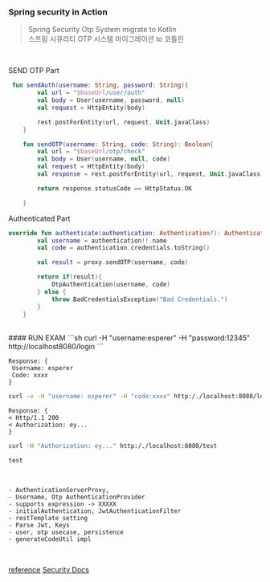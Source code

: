 ### Spring security in Action

> Spring Security Otp System migrate to Kotlin  
> 스프링 시큐리티 OTP 시스템 마이그레이션 to 코틀린


<br>

SEND OTP Part
```kotlin
 fun sendAuth(username: String, password: String){
        val url = "$baseUrl/user/auth"
        val body = User(username, password, null)
        val request = HttpEntity(body)

        rest.postForEntity(url, request, Unit.javaClass)
    }

    fun sendOTP(username: String, code: String): Boolean{
        val url = "$baseUrl/otp/check"
        val body = User(username, null, code)
        val request = HttpEntity(body)
        val response = rest.postForEntity(url, request, Unit.javaClass)

        return response.statusCode == HttpStatus.OK

    }
```

Authenticated Part

```kotlin
override fun authenticate(authentication: Authentication?): Authentication {
        val username = authentication!!.name
        val code = authentication.credentials.toString()

        val result = proxy.sendOTP(username, code)

        return if(result){
            OtpAuthentication(username, code)
        } else {
            throw BadCredentialsException("Bad Credentials.")
        }
    }
```

<br>
#### RUN EXAM
```sh
curl -H "username:esperer" -H "password:12345" http://localhost8080/login
```

```
Response: {
 Username: esperer
 Code: xxxx
}
```

```sh
curl -v -H "username: esperer" -H "code:xxxx" http:/./localhost:8080/login
```

```
Response: {
< Http/1.1 200
< Authorization: ey...
}
```

```sh
curl -H "Authorization: ey..." http:/./localhost:8080/test
```

```
test
```


<br>


```
- AuthenticationServerProxy,
- Username, Otp AuthenticationProvider
- supports expression -> XXXXX
- initialAuthentication, JwtAuthenticationFilter
- restTemplate setting
- Parse Jwt, Keys
- user, otp usecase, persistence
- generateCodeUtil impl
```

<br>

[reference](http://www.yes24.com/Product/Goods/112200347)
[Security Docs](https://docs.spring.io/spring-security/reference/index.html)
